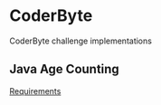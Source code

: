 # CoderByte
CoderByte challenge implementations

## Java Age Counting
[Requirements](src/main/java/com/pub/age_counting/JavaAgeCounting.md)
